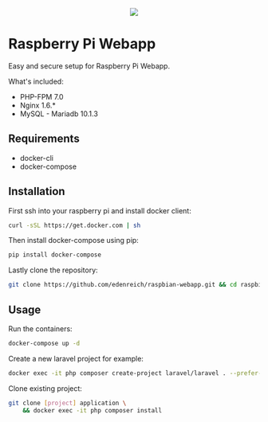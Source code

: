<p align="center"><img src="https://s9.postimg.cc/ya01jy827/raspberry-pi-app.jpg"></p>

# Raspberry Pi Webapp

Easy and secure setup for Raspberry Pi Webapp.

What's included: 
- PHP-FPM 7.0 
- Nginx 1.6.*
- MySQL - Mariadb 10.1.3

## Requirements

- docker-cli
- docker-compose

## Installation

First ssh into your raspberry pi and install docker client:
```sh
curl -sSL https://get.docker.com | sh
```

Then install docker-compose using pip:
```sh
pip install docker-compose
```

Lastly clone the repository:
```sh
git clone https://github.com/edenreich/raspbian-webapp.git && cd raspbian-webapp
```
## Usage

Run the containers:
```sh
docker-compose up -d
```

Create a new laravel project for example:
```sh
docker exec -it php composer create-project laravel/laravel . --prefer-dist
```

Clone existing project:
```sh
git clone [project] application \
	&& docker exec -it php composer install
```

